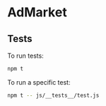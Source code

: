 
# AdMarket

## Tests

To run tests:

```bash
npm t
```

To run a specific test:

```bash
npm t -- js/__tests__/test.js
```
